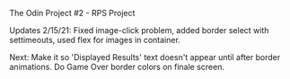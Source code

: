 The Odin Project #2 - RPS Project

Updates 2/15/21: Fixed image-click problem, added border select with settimeouts, used flex for images in container.

Next: Make it so 'Displayed Results' text doesn't appear until after border animations. Do Game Over border colors on finale screen.